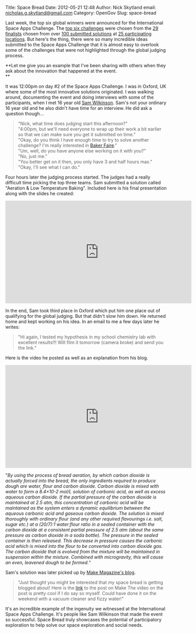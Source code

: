 Title: Space Bread
Date: 2012-05-21 12:48
Author: Nick Skytland
email: nicholas.g.skytland@gmail.com
Category: OpenGov
Slug: space-bread

Last week, the top six global winners were announced for the
International Space Apps Challenge. The [top six challenges][] were
chosen from the [29 finalists][] chosen from over [100 submitted
solutions][] at [25 participating locations][]. But here's the thing,
there were so many incredible ideas submitted to the Space Apps
Challenge that it is almost easy to overlook some of the challenges that
were not highlighted through the global judging process.

**Let me give you an example that I've been sharing with others when
they ask about the innovation that happened at the event.  
**

It was 12:00pm on day \#2 of the Space Apps Challenge. I was in Oxford,
UK where some of the most innovative solutions originated. I was walking
around, documenting the event and doing interviews with some of the
participants, when I met 16 year old [Sam Wilkinson][]. Sam's not your
ordinary 16 year old and he also didn't have time for an interview. He
did ask a question though...

> "Nick, what time does judging start this afternoon?"  
>  "4:00pm, but we'll need everyone to wrap up their work a bit earlier
> so that we can make sure you get it submitted on time."  
>  "Okay, do you think I have enough time to try to solve another
> challenge? I'm really interested in [Baker Faire][]."  
>  "Um, well, do you have anyone else working on it with you?"  
>  "No, just me."  
>  "You better get on it then, you only have 3 and half hours max."  
>  "Okay, I'll see what I can do."

Four hours later the judging process started. The judges had a really
difficult time picking the top three teams. Sam submitted a solution
called "Aeration & Low Temperature Baking". Included here is his final
presentation along with the slides he created:

<iframe src="http://player.vimeo.com/video/42579559" width="580" height="320" frameborder="0" webkitallowfullscreen mozallowfullscreen allowfullscreen></iframe>

<p>
<script async class="speakerdeck-embed" data-id="4f947297812d2a001f01e5d1" data-ratio="1.3333333333333333" src="//speakerdeck.com/assets/embed.js"></script>
</p>
In the end, Sam took third place in Oxford which put him one place out
of qualifying for the global judging. But that didn't slow him down. He
returned home and kept working on his idea. In an email to me a few days
later he writes:

> "Hi again, I tested my hypothesis in my school chemistry lab with
> excellent results!!! Will film it tomorrow (camera broke) and send you
> the link."

Here is the video he posted as well as an explanation from his blog.

<iframe src="http://player.vimeo.com/video/41167953" width="580" height="321" frameborder="0" webkitallowfullscreen mozallowfullscreen allowfullscreen></iframe>

"*By using the process of bread aeration, by which carbon dioxide is
actually forced into the bread, the only ingredients required to produce
dough are water, flour and carbon dioxide. Carbon dioxide is mixed with
water to form a 8.4×10-2 mol/L solution of carbonic acid, as well as
excess aqueous carbon dioxide. If the partial pressure of the carbon
dioxide is maintained at 2.5 atm, this concentration of carbonic acid
will be maintained as the system enters a dynamic equilibrium between
the aqueous carbonic acid and gaseous carbon dioxide. The solution is
mixed thoroughly with ordinary flour (and any other required flavourings
i.e. salt, sugar etc.) at a (20/7):1 water:flour ratio in a sealed
container with the carbon dioxide at a consistent partial pressure of
2.5 atm (about the same pressure as carbon dioxide in a soda bottle).
The pressure in the sealed container is then released. This decrease in
pressure causes the carbonic acid which is mixed into the flour to be
converted into carbon dioxide gas. The carbon dioxide that is evolved
from the mixture will be maintained in suspension within the mixture.
Combined with microgravity, this will cause an even, leavened dough to
be formed.*"

Sam's solution was later picked up by [Make Magazine's blog][].

> "Just thought you might be interested that my space bread is getting
> blogged about! Here is the [link][Make Magazine's blog] to the post on
> Make The video on the post is pretty cool if I do say so myself. Could
> have done it on the weekend with a vacuum cleaner and fizzy water!"

It's an incredible example of the ingenuity we witnessed at the
International Space Apps Challenge. It's people like Sam Wilkinson that
made the event so successful. Space Bread truly showcases the potential
of participatory exploration to help solve our space exploration and
social needs.

  [top six challenges]: http://open.nasa.gov/blog/2012/05/18/global-winners-announced/
  [29 finalists]: http://open.nasa.gov/blog/2012/05/09/spaceapps-global-judging-open-now/
  [100 submitted solutions]: http://open.nasa.gov/blog/2012/04/25/100-reasons-spaceapps-made-a-difference/
  [25 participating locations]: http://spaceappschallenge.org/locations/
  [Sam Wilkinson]: http://www.twitter.com/angryspinach
  [Baker Faire]: http://spaceappschallenge.org/challenge/bakerfaire/
  [Make Magazine's blog]: http://blog.makezine.com/2012/05/09/spacebread-rises-in-5-seconds/

